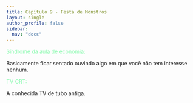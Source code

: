 ```yaml
---
title: Capítulo 9 - Festa de Monstros
layout: single
author_profile: false
sidebar:
  nav: "docs"
---
```


<p style="color:#82faaa">Síndrome da aula de economia:</p> Basicamente ficar sentado ouvindo algo em que você não tem interesse nenhum.

<p style="color:#82faaa">TV CRT:</p> A conhecida TV de tubo antiga.

